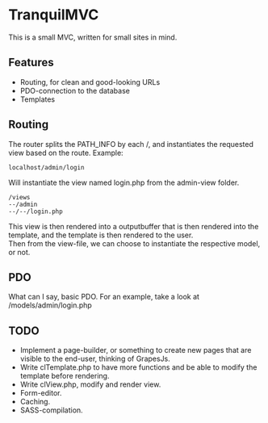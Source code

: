 # TranquilMVC
This is a small MVC, written for small sites in mind.

## Features ##
- Routing, for clean and good-looking URLs
- PDO-connection to the database
- Templates

## Routing ##
The router splits the PATH_INFO by each /, and instantiates the requested view based on the route.
Example:
```
localhost/admin/login
```
Will instantiate the view named login.php from the admin-view folder.
```
/views
--/admin
--/--/login.php
```

This view is then rendered into a outputbuffer that is then rendered into the template, and the template is then rendered to the user.  
Then from the view-file, we can choose to instantiate the respective model, or not.

## PDO ##
What can I say, basic PDO. For an example, take a look at /models/admin/login.php

## TODO ##
- Implement a page-builder, or something to create new pages that are visible to the end-user, thinking of GrapesJs.
- Write clTemplate.php to have more functions and be able to modify the template before rendering.
- Write clView.php, modify and render view.
- Form-editor.
- Caching.
- SASS-compilation.
